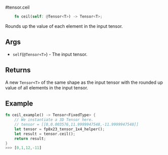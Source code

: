 #tensor.ceil

```rust
    fn ceil(self: @Tensor<T>) -> Tensor<T>;
```

Rounds up the value of each element in the input tensor.

## Args

* `self`(`@Tensor<T>`) - The input tensor.


## Returns

A new `Tensor<T>` of the same shape as the input tensor with 
the rounded up value of all elements in the input tensor.

## Example

```rust
fn ceil_example() -> Tensor<FixedType> {
    // We instantiate a 3D Tensor here.
    // tensor = [[0,0.003576,11.9999947548,-11.9999947548]]
    let tensor = fp8x23_tensor_1x4_helper();
    let result = tensor.ceil();
    return result;
}
>>> [0,1,12,-11]
```
